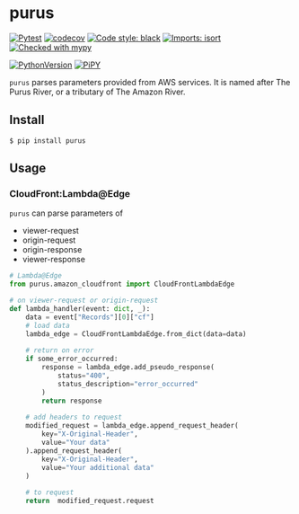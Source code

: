 # purus

[![Pytest](https://github.com/acxelerator/purus/actions/workflows/pytest.yml/badge.svg)](https://github.com/acxelerator/purus/actions/workflows/pytest.yml)
[![codecov](https://codecov.io/gh/acxelerator/purus/branch/main/graph/badge.svg?token=2X3BA0RCER)](https://codecov.io/gh/acxelerator/purus)
[![Code style: black](https://img.shields.io/badge/code%20style-black-000000.svg)](https://github.com/psf/black)
[![Imports: isort](https://img.shields.io/badge/%20imports-isort-%231674b1?style=flat&labelColor=ef8336)](https://pycqa.github.io/isort/)
[![Checked with mypy](http://www.mypy-lang.org/static/mypy_badge.svg)](http://mypy-lang.org/)

[![PythonVersion](https://img.shields.io/pypi/pyversions/purus.svg)](https://pypi.org/project/purus/)
[![PiPY](https://img.shields.io/pypi/v/purus.svg)](https://pypi.org/project/purus/)


`purus` parses parameters provided from AWS services.
It is named after The Purus River, or a tributary of The Amazon River.


## Install

```shell
$ pip install purus
```

## Usage

### CloudFront:Lambda@Edge

`purus` can parse parameters of

- viewer-request
- origin-request
- origin-response
- viewer-response

```python
# Lambda@Edge
from purus.amazon_cloudfront import CloudFrontLambdaEdge

# on viewer-request or origin-request
def lambda_handler(event: dict, _):
    data = event["Records"][0]["cf"]
    # load data
    lambda_edge = CloudFrontLambdaEdge.from_dict(data=data)
    
    # return on error
    if some_error_occurred:
        response = lambda_edge.add_pseudo_response(
            status="400",
            status_description="error_occurred"
        )
        return response
    
    # add headers to request
    modified_request = lambda_edge.append_request_header(
        key="X-Original-Header",
        value="Your data"
    ).append_request_header(
        key="X-Original-Header",
        value="Your additional data"
    )
    
    # to request
    return  modified_request.request


```